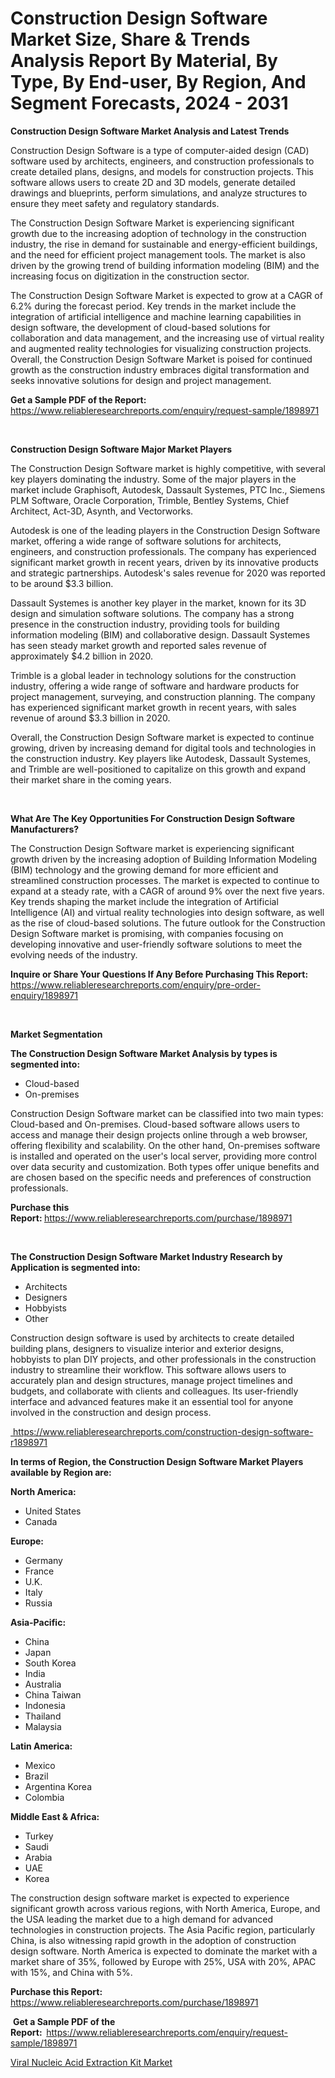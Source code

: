 <p><h1>Construction Design Software Market Size, Share & Trends Analysis Report By Material, By Type, By End-user, By Region, And Segment Forecasts, 2024 - 2031</h1></p><p><strong>Construction Design Software Market Analysis and Latest Trends</strong></p>
<p><p>Construction Design Software is a type of computer-aided design (CAD) software used by architects, engineers, and construction professionals to create detailed plans, designs, and models for construction projects. This software allows users to create 2D and 3D models, generate detailed drawings and blueprints, perform simulations, and analyze structures to ensure they meet safety and regulatory standards.</p><p>The Construction Design Software Market is experiencing significant growth due to the increasing adoption of technology in the construction industry, the rise in demand for sustainable and energy-efficient buildings, and the need for efficient project management tools. The market is also driven by the growing trend of building information modeling (BIM) and the increasing focus on digitization in the construction sector.</p><p>The Construction Design Software Market is expected to grow at a CAGR of 6.2% during the forecast period. Key trends in the market include the integration of artificial intelligence and machine learning capabilities in design software, the development of cloud-based solutions for collaboration and data management, and the increasing use of virtual reality and augmented reality technologies for visualizing construction projects. Overall, the Construction Design Software Market is poised for continued growth as the construction industry embraces digital transformation and seeks innovative solutions for design and project management.</p></p>
<p><strong>Get a Sample PDF of the Report:&nbsp;</strong> <a href="https://www.reliableresearchreports.com/enquiry/request-sample/1898971">https://www.reliableresearchreports.com/enquiry/request-sample/1898971</a></p>
<p>&nbsp;</p>
<p><strong>Construction Design Software Major Market Players</strong></p>
<p><p>The Construction Design Software market is highly competitive, with several key players dominating the industry. Some of the major players in the market include Graphisoft, Autodesk, Dassault Systemes, PTC Inc., Siemens PLM Software, Oracle Corporation, Trimble, Bentley Systems, Chief Architect, Act-3D, Asynth, and Vectorworks.</p><p>Autodesk is one of the leading players in the Construction Design Software market, offering a wide range of software solutions for architects, engineers, and construction professionals. The company has experienced significant market growth in recent years, driven by its innovative products and strategic partnerships. Autodesk's sales revenue for 2020 was reported to be around $3.3 billion.</p><p>Dassault Systemes is another key player in the market, known for its 3D design and simulation software solutions. The company has a strong presence in the construction industry, providing tools for building information modeling (BIM) and collaborative design. Dassault Systemes has seen steady market growth and reported sales revenue of approximately $4.2 billion in 2020.</p><p>Trimble is a global leader in technology solutions for the construction industry, offering a wide range of software and hardware products for project management, surveying, and construction planning. The company has experienced significant market growth in recent years, with sales revenue of around $3.3 billion in 2020.</p><p>Overall, the Construction Design Software market is expected to continue growing, driven by increasing demand for digital tools and technologies in the construction industry. Key players like Autodesk, Dassault Systemes, and Trimble are well-positioned to capitalize on this growth and expand their market share in the coming years.</p></p>
<p>&nbsp;</p>
<p><strong>What Are The Key Opportunities For Construction Design Software Manufacturers?</strong></p>
<p><p>The Construction Design Software market is experiencing significant growth driven by the increasing adoption of Building Information Modeling (BIM) technology and the growing demand for more efficient and streamlined construction processes. The market is expected to continue to expand at a steady rate, with a CAGR of around 9% over the next five years. Key trends shaping the market include the integration of Artificial Intelligence (AI) and virtual reality technologies into design software, as well as the rise of cloud-based solutions. The future outlook for the Construction Design Software market is promising, with companies focusing on developing innovative and user-friendly software solutions to meet the evolving needs of the industry.</p></p>
<p><strong>Inquire or Share Your Questions If Any Before Purchasing This Report:</strong> <a href="https://www.reliableresearchreports.com/enquiry/pre-order-enquiry/1898971">https://www.reliableresearchreports.com/enquiry/pre-order-enquiry/1898971</a></p>
<p>&nbsp;</p>
<p><strong>Market Segmentation</strong></p>
<p><strong>The Construction Design Software Market Analysis by types is segmented into:</strong></p>
<p><ul><li>Cloud-based</li><li>On-premises</li></ul></p>
<p><p>Construction Design Software market can be classified into two main types: Cloud-based and On-premises. Cloud-based software allows users to access and manage their design projects online through a web browser, offering flexibility and scalability. On the other hand, On-premises software is installed and operated on the user's local server, providing more control over data security and customization. Both types offer unique benefits and are chosen based on the specific needs and preferences of construction professionals.</p></p>
<p><strong>Purchase this Report:&nbsp;</strong><a href="https://www.reliableresearchreports.com/purchase/1898971">https://www.reliableresearchreports.com/purchase/1898971</a></p>
<p>&nbsp;</p>
<p><strong>The Construction Design Software Market Industry Research by Application is segmented into:</strong></p>
<p><ul><li>Architects</li><li>Designers</li><li>Hobbyists</li><li>Other</li></ul></p>
<p><p>Construction design software is used by architects to create detailed building plans, designers to visualize interior and exterior designs, hobbyists to plan DIY projects, and other professionals in the construction industry to streamline their workflow. This software allows users to accurately plan and design structures, manage project timelines and budgets, and collaborate with clients and colleagues. Its user-friendly interface and advanced features make it an essential tool for anyone involved in the construction and design process.</p></p>
<p><a href="https://www.reliableresearchreports.com/construction-design-software-r1898971">&nbsp;https://www.reliableresearchreports.com/construction-design-software-r1898971</a></p>
<p><strong>In terms of Region, the Construction Design Software Market Players available by Region are:</strong></p>
<p>
    <p> <strong> North America: </strong>
        <ul>
            <li>United States</li>
            <li>Canada</li>
        </ul>
        </p> 
    <p> <strong> Europe: </strong>
        <ul>
            <li>Germany</li>
            <li>France</li>
            <li>U.K.</li>
            <li>Italy</li>
            <li>Russia</li>
        </ul>
        </p> 
    <p> <strong> Asia-Pacific: </strong>
        <ul>
            <li>China</li>
            <li>Japan</li>
            <li>South Korea</li>
            <li>India</li>
            <li>Australia</li>
            <li>China Taiwan</li>
            <li>Indonesia</li>
            <li>Thailand</li>
            <li>Malaysia</li>
        </ul>
        </p> 
    <p> <strong> Latin America: </strong>
        <ul>
            <li>Mexico</li>
            <li>Brazil</li>
            <li>Argentina Korea</li>
            <li>Colombia</li>
        </ul>
        </p> 
    <p> <strong> Middle East & Africa: </strong>
        <ul>
            <li>Turkey</li>
            <li>Saudi</li>
            <li>Arabia</li>
            <li>UAE</li>
            <li>Korea</li>
        </ul>
    </p>
    </p>
<p><p>The construction design software market is expected to experience significant growth across various regions, with North America, Europe, and the USA leading the market due to a high demand for advanced technologies in construction projects. The Asia Pacific region, particularly China, is also witnessing rapid growth in the adoption of construction design software. North America is expected to dominate the market with a market share of 35%, followed by Europe with 25%, USA with 20%, APAC with 15%, and China with 5%.</p></p>
<p><strong>Purchase this Report: </strong><a href="https://www.reliableresearchreports.com/purchase/1898971">https://www.reliableresearchreports.com/purchase/1898971</a></p>
<p>&nbsp;<strong>Get a Sample PDF of the Report:&nbsp;&nbsp;</strong><a href="https://www.reliableresearchreports.com/enquiry/request-sample/1898971">https://www.reliableresearchreports.com/enquiry/request-sample/1898971</a></p>
<p><strong></strong></p>
<p><p><a href="https://view.publitas.com/reportprime-1/viral-nucleic-acid-extraction-kit-market-size-cagr-trends-2024-2030/">Viral Nucleic Acid Extraction Kit Market</a></p></p>